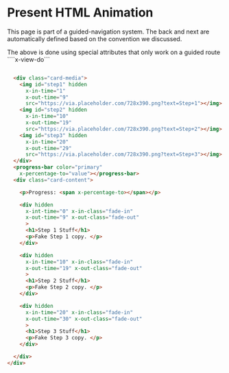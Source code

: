 # Present HTML Animation

This page is part of a guided-navigation system. The back and next are automatically defined based on the convention we discussed.

The above is done using special attributes that only work on a guided route ````x-view-do```

````html

  <div class="card-media">
    <img id="step1" hidden
      x-in-time="1"
      x-out-time="9"
      src="https://via.placeholder.com/728x390.png?text=Step+1"></img>
    <img id="step2" hidden
      x-in-time="10"
      x-out-time="19"
      src="https://via.placeholder.com/728x390.png?text=Step+2"></img>
    <img id="step3" hidden
      x-in-time="20"
      x-out-time="29"
      src="https://via.placeholder.com/728x390.png?text=Step+3"></img>
  </div>
  <progress-bar color="primary"
    x-percentage-to="value"></progress-bar>
  <div class="card-content">

    <p>Progress: <span x-percentage-to></span></p>

    <div hidden
      x-int-time="0" x-in-class="fade-in"
      x-out-time="9" x-out-class="fade-out"
      >
      <h1>Step 1 Stuff</h1>
      <p>Fake Step 1 copy. </p>
    </div>

    <div hidden
      x-in-time="10" x-in-class="fade-in"
      x-out-time="19" x-out-class="fade-out"
      >
      <h1>Step 2 Stuff</h1>
      <p>Fake Step 2 copy. </p>
    </div>

    <div hidden
      x-in-time="20" x-in-class="fade-in"
      x-out-time="30" x-out-class="fade-out"
      >
      <h1>Step 3 Stuff</h1>
      <p>Fake Step 3 copy. </p>
    </div>

  </div>
</div>
````